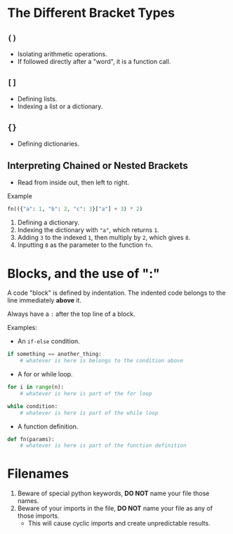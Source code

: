 # The Different Bracket Types

`()`
-
- Isolating arithmetic operations.
- If followed directly after a "word", it is a function call.

`[]`
- 
- Defining lists.
- Indexing a list or a dictionary.

`{}`
- 
- Defining dictionaries.

## Interpreting Chained or Nested Brackets
- Read from inside out, then left to right.

Example
```py
fn(({"a": 1, "b": 2, "c": 3}["a"] + 3) * 2)
```

1. Defining a dictionary.
2. Indexing the dictionary with `"a"`, which returns `1`.
3. Adding `3` to the indexed `1`, then multiply by `2`, which gives `8`.
4. Inputting `8` as the parameter to the function `fn`.

# Blocks, and the use of ":"

A code "block" is defined by indentation. The indented code belongs to the line immediately **above** it.

Always have a `:` after the top line of a block.

Examples:
- An `if-else` condition.
```py
if something == another_thing:
    # whatever is here is belongs to the condition above
```
- A for or while loop.
```py
for i in range(n):
    # whatever is here is part of the for loop

while condition:
    # whatever is here is part of the while loop
```

- A function definition.
```py
def fn(params):
    # whatever is here is part of the function definition
```

# Filenames

1. Beware of special python keywords, **DO NOT** name your file those names.
2. Beware of your imports in the file, **DO NOT** name your file as any of those imports.
    - This will cause cyclic imports and create unpredictable results.